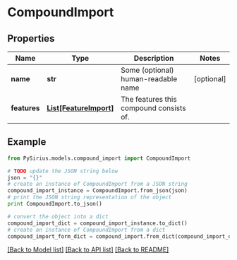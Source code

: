 # CompoundImport


## Properties

Name | Type | Description | Notes
------------ | ------------- | ------------- | -------------
**name** | **str** | Some (optional) human-readable name | [optional] 
**features** | [**List[FeatureImport]**](FeatureImport.md) | The features this compound consists of. | 

## Example

```python
from PySirius.models.compound_import import CompoundImport

# TODO update the JSON string below
json = "{}"
# create an instance of CompoundImport from a JSON string
compound_import_instance = CompoundImport.from_json(json)
# print the JSON string representation of the object
print CompoundImport.to_json()

# convert the object into a dict
compound_import_dict = compound_import_instance.to_dict()
# create an instance of CompoundImport from a dict
compound_import_form_dict = compound_import.from_dict(compound_import_dict)
```
[[Back to Model list]](../README.md#documentation-for-models) [[Back to API list]](../README.md#documentation-for-api-endpoints) [[Back to README]](../README.md)


